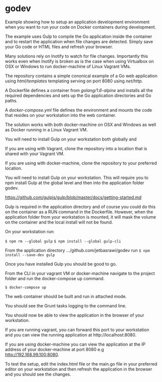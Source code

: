 # godev

Example showing how to setup an application development environment when you want to run your code on Docker containers during development.

The example uses Gulp to compile the Go application inside the container and to restart the application when file changes are detected. Simply save your Go code or HTML files and refresh your browser.

Many solutions rely on Inotify to watch for file changes. Importantly this works even when Inotify is broken as is the case when using Virtualbox on OSX or Windows to run docker-machine of Linux Vagrant VMs.

The repository contains a simple cononical example of a Go web application using *html/templates* templating serving on port 8080 using *net/http*.

A Dockerfile defines a container from *golang/1.6-alpine* and installs all the required dependencies and sets up the Go application directories and Go paths.

A *docker-compose.yml* file defines the environment and mounts the code that resides on your workstation into the web container.

The solution works with both docker-machine on OSX and Windows as well as Docker running in a Linux Vagrant VM.

You will need to install Gulp on your workstation both globally and 

If you are using with Vagrant, clone the repository into a location that is shared with your Vagrant VM.

If you are using with docker-machine, clone the repository to your preferred location. 

You will need to install Gulp on your workstation. This will require you to npm install Gulp at the global level and then into the application folder godev.

https://github.com/gulpjs/gulp/blob/master/docs/getting-started.md

Gulp is required in the application directory and of course you could do this on the container as a RUN command in the Dockerfile. However, when the application folder from your workstation is mounted, it will mask the volume on the container and the local install will not be found.

On your workstation run:

`$ npm rm --global gulp`
`$ npm install --global gulp-cli`


From the application directory .../github.com/jetbasrawi/godev run
`$ npm install --save-dev gulp`

Once you have installed Gulp you should be good to go.

From the CLI in your vagrant VM or docker-machine navigate to the project folder and run the docker-compose up command.

`$ docker-compose up`

The web container should be built and run in attached mode. 

You should see the Grunt tasks logging to the command line.

You should now be able to view the application in the browser of your workstation.

If you are running vagrant, you can forward this port to your workstation and you can view the running application at http://localhost:8080.

If you are using docker-machine you can view the application at the IP address of your docker-machine at port 8080 e.g http://192.168.99.100:8080.

To test the setup, edit the index.html file or the main.go file in your preferred editor on your workstation and then refresh the application in the browser and you should see the changes.